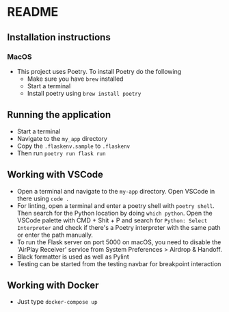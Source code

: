 # README

## Installation instructions

### MacOS

- This project uses Poetry. To install Poetry do the following
  - Make sure you have `brew` installed
  - Start a terminal
  - Install poetry using `brew install poetry`

## Running the application

- Start a terminal
- Navigate to the `my_app` directory
- Copy the `.flaskenv.sample` to `.flaskenv`
- Then run `poetry run flask run`

## Working with VSCode

- Open a terminal and navigate to the `my-app` directory. Open VSCode in there using `code .`
- For linting, open a terminal and enter a poetry shell with `poetry shell`. Then search for the Python location by doing `which python`. Open the VSCode palette with CMD + Shit + P and search for `Python: Select Interpreter` and check if there's a Poetry interpreter with the same path or enter the path manually.
- To run the Flask server on port 5000 on macOS, you need to disable the 'AirPlay Receiver' service from System Preferences > Airdrop & Handoff.
- Black formatter is used as well as Pylint
- Testing can be started from the testing navbar for breakpoint interaction

## Working with Docker

- Just type `docker-compose up`
